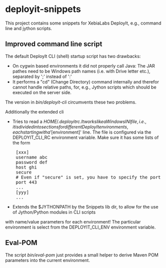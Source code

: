 deployit-snippets
=================

This project contains some snippets for XebiaLabs DeployIt, e.g., command line and jython scripts.

Improved command line script
----------------------------

The default DeployIt CLI (shell) startup script has two drawbacks:
* On cygwin based environments it did not properly call Java: The JAR pathes need to be Windows path names (i.e. with Drive letter etc.), separated by ';' instead of ':'
* It performs a "cd" (Change Directory) command internally and therefor cannot handle relative paths, for, e.g., Jython scripts which should be executed on the server side.

The version in _bin/deployit-cli_ circumvents these two problems.

Additionally the extended cli 
* Tries to read a $HOME/.deployitrc. It works like a Windows INI file, i.e., it is divided into sections for different DeployIt environments, each starting with a '[$environment]' line.
  The file is configured via the DEPLOYIT_CLI_RC environment variable. 
  Make sure it has some lists of the form
<pre>
    [xxx]
    username abc
    password def
    host ghi
    secure
    # Even if "secure" is set, you have to specify the port number!
    port 443
    ...
    [yyy]
    ...
</pre>
* Extends the $JYTHONPATH by the Snippets lib dir, to allow for the use of Jython/Python modules in CLI scripts 

with name/value parameters for each environment!
The particular environment is select from the DEPLOYIT_CLI_ENV environment variable.

Eval-POM
---------

The script _bin/eval-pom_ just provides a small helper to derive Maven 
POM parameters into the current environment.